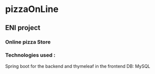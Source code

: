# pizzaOnLine

## ENI project

### Online pizza Store

###  Technologies used : 
Spring boot for the backend and thymeleaf in the frontend
DB: MySQL

